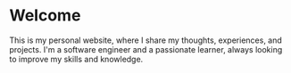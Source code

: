 # Welcome

This is my personal website, where I share my thoughts, experiences, and projects. I'm a software engineer and a passionate learner, always looking to improve my skills and knowledge.

